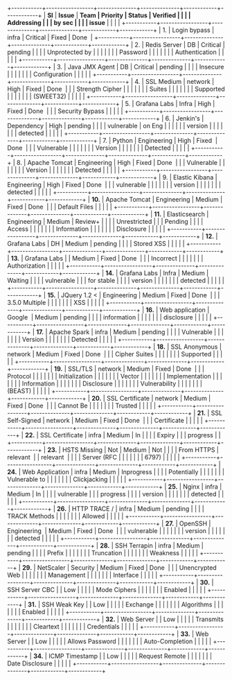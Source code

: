 +-----------+-----------------+--------------+--------------+------------+------------+
| **SI**    | **Issue**       | **Team       | **Priority** | **Status** | **Verified |
|           |                 | Addressing   |              |            | by sec**   |
|           |                 | issue**      |              |            |            |
+-----------+-----------------+--------------+--------------+------------+------------+
| 1.        | Login bypass    | infra        | Critical     | Fixed      | Done       |
+-----------+-----------------+--------------+--------------+------------+------------+
| 2.        | Redis Server    | DB           | Critical     | pending    |            |
|           | Unprotected by  |              |              |            |            |
|           | Password        |              |              |            |            |
|           | Authentication  |              |              |            |            |
+-----------+-----------------+--------------+--------------+------------+------------+
| 3.        | Java JMX Agent  | DB           | Critical     | pending    |            |
|           | Insecure        |              |              |            |            |
|           | Configuration   |              |              |            |            |
+-----------+-----------------+--------------+--------------+------------+------------+
| 4.        | SSL Medium      | network      | High         | Fixed      | Done       |
|           | Strength Cipher |              |              |            |            |
|           | Suites          |              |              |            |            |
|           | Supported       |              |              |            |            |
|           | (SWEET32)       |              |              |            |            |
+-----------+-----------------+--------------+--------------+------------+------------+
| 5.        | Grafana Labs    | Infra        | High         | Fixed      | Done       |
|           | Security Bypass |              |              |            |            |
+-----------+-----------------+--------------+--------------+------------+------------+
| 6.        | Jenkin\'s       | Dependency   | High         | pending    |            |
|           | vulnerable      | on Eng       |              |            |            |
|           | version         |              |              |            |            |
|           | detected        |              |              |            |            |
+-----------+-----------------+--------------+--------------+------------+------------+
| 7.        | Python          | Engineering  | High         | Fixed      | Done       |
|           | Vulnerable      |              |              |            |            |
|           | Version         |              |              |            |            |
|           | Detected        |              |              |            |            |
+-----------+-----------------+--------------+--------------+------------+------------+
| 8.        | Apache Tomcat   | Engineering  | High         | Fixed      | Done       |
|           | Vulnerable      |              |              |            |            |
|           | Version         |              |              |            |            |
|           | Detected        |              |              |            |            |
+-----------+-----------------+--------------+--------------+------------+------------+
| 9.        | Elastic Kibana  | Engineering  | High         | Fixed      | Done       |
|           | vulnerable      |              |              |            |            |
|           | version         |              |              |            |            |
|           | detected        |              |              |            |            |
+-----------+-----------------+--------------+--------------+------------+------------+
| **10.**   | Apache Tomcat   | Engineering  | Medium       | Fixed      | Done       |
|           | Default Files   |              |              |            |            |
+-----------+-----------------+--------------+--------------+------------+------------+
| **11.**   | Elasticsearch   | Engineering  | Medium       | Review+    |            |
|           | Unrestricted    |              |              | Pending    |            |
|           | Access          |              |              |            |            |
|           | Information     |              |              |            |            |
|           | Disclosure      |              |              |            |            |
+-----------+-----------------+--------------+--------------+------------+------------+
| **12.**   | Grafana Labs    | DH           | Medium       | pending    |            |
|           | Stored XSS      |              |              |            |            |
+-----------+-----------------+--------------+--------------+------------+------------+
| **13.**   | Grafana Labs    |              | Medium       | Fixed      | Done       |
|           | Incorrect       |              |              |            |            |
|           | Authorization   |              |              |            |            |
+-----------+-----------------+--------------+--------------+------------+------------+
| **14.**   | Grafana Labs    | Infra        | Medium       | Waiting    |            |
|           | vulnerable      |              |              | for stable |            |
|           | version         |              |              |            |            |
|           | detected        |              |              |            |            |
+-----------+-----------------+--------------+--------------+------------+------------+
| **15.**   | JQuery 1.2 \<   | Engineering  | Medium       | Fixed      | Done       |
|           | 3.5.0 Multiple  |              |              |            |            |
|           | XSS             |              |              |            |            |
+-----------+-----------------+--------------+--------------+------------+------------+
| **16.**   | Web application | Google       | Medium       | pending    |            |
|           | information     |              |              |            |            |
|           | disclosure      |              |              |            |            |
+-----------+-----------------+--------------+--------------+------------+------------+
| **17.**   | Apache Spark    | infra        | Medium       | pending    |            |
|           | Vulnerable      |              |              |            |            |
|           | Version         |              |              |            |            |
|           | Detected        |              |              |            |            |
+-----------+-----------------+--------------+--------------+------------+------------+
| **18.**   | SSL Anonymous   | network      | Medium       | Fixed      | Done       |
|           | Cipher Suites   |              |              |            |            |
|           | Supported       |              |              |            |            |
+-----------+-----------------+--------------+--------------+------------+------------+
| **19.**   | SSL/TLS         | network      | Medium       | Fixed      | Done       |
|           | Protocol        |              |              |            |            |
|           | Initialization  |              |              |            |            |
|           | Vector          |              |              |            |            |
|           | Implementation  |              |              |            |            |
|           | Information     |              |              |            |            |
|           | Disclosure      |              |              |            |            |
|           | Vulnerability   |              |              |            |            |
|           | (BEAST)         |              |              |            |            |
+-----------+-----------------+--------------+--------------+------------+------------+
| **20.**   | SSL Certificate | network      | Medium       | Fixed      | Done       |
|           | Cannot Be       |              |              |            |            |
|           | Trusted         |              |              |            |            |
+-----------+-----------------+--------------+--------------+------------+------------+
| **21.**   | SSL Self-Signed | network      | Medium       | Fixed      | Done       |
|           | Certificate     |              |              |            |            |
+-----------+-----------------+--------------+--------------+------------+------------+
| **22.**   | SSL Certificate | infra        | Medium       | In         |            |
|           | Expiry          |              |              | progress   |            |
+-----------+-----------------+--------------+--------------+------------+------------+
| **23.**   | HSTS Missing    | Not          | Medium       | Not        |            |
|           | From HTTPS      | relevant     |              | relevant   |            |
|           | Server (RFC     |              |              |            |            |
|           | 6797)           |              |              |            |            |
+-----------+-----------------+--------------+--------------+------------+------------+
| **24.**   | Web Application | infra        | Medium       | Inprogress |            |
|           | Potentially     |              |              |            |            |
|           | Vulnerable to   |              |              |            |            |
|           | Clickjacking    |              |              |            |            |
+-----------+-----------------+--------------+--------------+------------+------------+
| **25.**   | Nginx           | infra        | Medium       | In         |            |
|           | vulnerable      |              |              | progress   |            |
|           | version         |              |              |            |            |
|           | detected        |              |              |            |            |
+-----------+-----------------+--------------+--------------+------------+------------+
| **26.**   | HTTP TRACE /    | infra        | Medium       | pending    |            |
|           | TRACK Methods   |              |              |            |            |
|           | Allowed         |              |              |            |            |
+-----------+-----------------+--------------+--------------+------------+------------+
| **27.**   | OpenSSH         | Engineering  | Medium       | Fixed      | Done       |
|           | vulnerable      |              |              |            |            |
|           | version         |              |              |            |            |
|           | detected        |              |              |            |            |
+-----------+-----------------+--------------+--------------+------------+------------+
| **28.**   | SSH Terrapin    | infra        | Medium       | pending    |            |
|           | Prefix          |              |              |            |            |
|           | Truncation      |              |              |            |            |
|           | Weakness        |              |              |            |            |
+-----------+-----------------+--------------+--------------+------------+------------+
| **29.**   | NetScaler       | Security     | Medium       | Fixed      | Done       |
|           | Unencrypted Web |              |              |            |            |
|           | Management      |              |              |            |            |
|           | Interface       |              |              |            |            |
+-----------+-----------------+--------------+--------------+------------+------------+
| **30.**   | SSH Server CBC  |              | Low          |            |            |
|           | Mode Ciphers    |              |              |            |            |
|           | Enabled         |              |              |            |            |
+-----------+-----------------+--------------+--------------+------------+------------+
| **31.**   | SSH Weak Key    |              | Low          |            |            |
|           | Exchange        |              |              |            |            |
|           | Algorithms      |              |              |            |            |
|           | Enabled         |              |              |            |            |
+-----------+-----------------+--------------+--------------+------------+------------+
| **32.**   | Web Server      |              | Low          |            |            |
|           | Transmits       |              |              |            |            |
|           | Cleartext       |              |              |            |            |
|           | Credentials     |              |              |            |            |
+-----------+-----------------+--------------+--------------+------------+------------+
| **33.**   | Web Server      |              | Low          |            |            |
|           | Allows Password |              |              |            |            |
|           | Auto-Completion |              |              |            |            |
+-----------+-----------------+--------------+--------------+------------+------------+
| **34.**   | ICMP Timestamp  |              | Low          |            |            |
|           | Request Remote  |              |              |            |            |
|           | Date Disclosure |              |              |            |            |
+-----------+-----------------+--------------+--------------+------------+------------+
